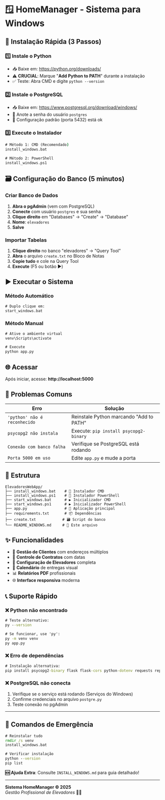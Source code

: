 # 🪟 HomeManager - Sistema para Windows

## 🚀 Instalação Rápida (3 Passos)

### 1️⃣ **Instale o Python**
- 📥 Baixe em: https://python.org/downloads/
- ⚠️ **CRUCIAL**: Marque "**Add Python to PATH**" durante a instalação
- ✅ Teste: Abra CMD e digite `python --version`

### 2️⃣ **Instale o PostgreSQL**  
- 📥 Baixe em: https://www.postgresql.org/download/windows/
- 📝 Anote a senha do usuário `postgres`
- 🔧 Configuração padrão (porta 5432) está ok

### 3️⃣ **Execute o Instalador**
```cmd
# Método 1: CMD (Recomendado)
install_windows.bat

# Método 2: PowerShell  
install_windows.ps1
```

## 🗃️ Configuração do Banco (5 minutos)

### Criar Banco de Dados
1. **Abra o pgAdmin** (vem com PostgreSQL)
2. **Conecte** com usuário `postgres` e sua senha
3. **Clique direito** em "Databases" → "Create" → "Database"
4. **Nome**: `elevadores`
5. **Salve**

### Importar Tabelas
1. **Clique direito** no banco "elevadores" → "Query Tool"
2. **Abra** o arquivo `create.txt` no Bloco de Notas
3. **Copie tudo** e cole na Query Tool
4. **Execute** (F5 ou botão ▶️)

## ▶️ Executar o Sistema

### Método Automático
```cmd
# Duplo clique em:
start_windows.bat
```

### Método Manual
```cmd
# Ative o ambiente virtual
venv\Scripts\activate

# Execute
python app.py
```

## 🌐 Acessar

Após iniciar, acesse: **http://localhost:5000**

## 🔧 Problemas Comuns

| Erro | Solução |
|------|---------|
| `'python' não é reconhecido` | Reinstale Python marcando "Add to PATH" |
| `psycopg2 não instala` | Execute: `pip install psycopg2-binary` |
| `Conexão com banco falha` | Verifique se PostgreSQL está rodando |
| `Porta 5000 em uso` | Edite `app.py` e mude a porta |

## 📁 Estrutura

```
ElevadoresWebApp/
├── install_windows.bat    # 🔧 Instalador CMD
├── install_windows.ps1    # 🔧 Instalador PowerShell  
├── start_windows.bat      # ▶️ Inicializador CMD
├── start_windows.ps1      # ▶️ Inicializador PowerShell
├── app.py                 # 🐍 Aplicação principal
├── requirements.txt       # 📦 Dependências
├── create.txt            # 🗃️ Script do banco
└── README_WINDOWS.md     # 📖 Este arquivo
```

## ✨ Funcionalidades

- 👥 **Gestão de Clientes** com endereços múltiplos
- 📄 **Controle de Contratos** com datas
- 🏢 **Configuração de Elevadores** completa
- 📅 **Calendário** de entregas visual
- 📊 **Relatórios PDF** profissionais
- 🌐 **Interface responsiva** moderna

## 📞 Suporte Rápido

### ❌ Python não encontrado
```cmd
# Teste alternativo:
py --version

# Se funcionar, use 'py':
py -m venv venv
py app.py
```

### ❌ Erro de dependências
```cmd
# Instalação alternativa:
pip install psycopg2-binary flask flask-cors python-dotenv requests reportlab
```

### ❌ PostgreSQL não conecta
1. Verifique se o serviço está rodando (Serviços do Windows)
2. Confirme credenciais no arquivo `postgre.py`
3. Teste conexão no pgAdmin

---

## 🎯 **Comandos de Emergência**

```cmd
# Reinstalar tudo
rmdir /s venv
install_windows.bat

# Verificar instalação
python --version
pip list
```

**🆘 Ajuda Extra**: Consulte `INSTALL_WINDOWS.md` para guia detalhado!

---

**Sistema HomeManager © 2025**  
*Gestão Profissional de Elevadores* 🏢✨
